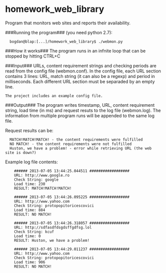 homework_web_library
====================

Program that monitors web sites and reports their availability.

###Running the program###
(you need python 2.7):
      
      bogdan@blap:[...]/homework_web_library$ ./webmon.py


###How it works###
  The program runs in an infnite loop that can be stopped by hitting CTRL+C
    
###Input###
  URLs, content requirement strings and checking periods are read from the config file (webmon.conf).
  In the config file, each URL section contains 3 lines: URL, match string (it can also be a regexp) and period in milliseconds.
  Each different URL section must be separaded by an empty line.

    The project includes an example config file.
  
###Output###
  The program writes timestamp, URL, content requirement string, load time (in ms) and request resuts to the log file (webmon.log).
  The information from multiple program runs will be appended to the same log file.
  
  Request results can be:
      
      MATCH!MATCH!MATCH! - the content requirements were fulfilled
      NO MATCH! - the content requirements were not fulfilled
      Huston, we have a problem! - error while retrieving URL (the web site is down?)
    
  Example log file contents:
  
        ###### 2013-07-05 13:44:25.044511 ##################
        URL: http://www.google.ro
        Check String: google
        Load time: 230
        RESULT: MATCH!MATCH!MATCH!
        
        ###### 2013-07-05 13:44:26.095225 ##################
        URL: http://www.yahoo.com
        Check String: protopopitoricescovici
        Load time: 884
        RESULT: NO MATCH!
        
        ###### 2013-07-05 13:44:26.318057 ##################
        URL: http://sdfasdfdsgdsffgdfsg.lol
        Check String: kcuf
        Load time: 0
        RESULT: Huston, we have a problem!
        
        ###### 2013-07-05 13:44:29.011237 ##################
        URL: http://www.yahoo.com
        Check String: protopopitoricescovici
        Load time: 906
        RESULT: NO MATCH!



